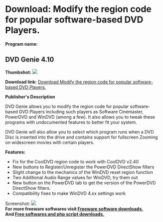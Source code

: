 # Download: Modify the region code for popular software-based DVD Players.

**Program name:**

## DVD Genie 4.10

  
**Thumbshot:** ![](http://www.freewarefiles.com/screenshot/dvdgenie_md.gif)   
  
**Download link:** [Download Modify the region code for popular software-based DVD Players.](http://freesoftwares.boysofts.com/DVD-Genie_program_21150.html)  
  


**Publisher's Description**  
  


DVD Genie allows you to modify the region code for popular software-based DVD Players including such players as Software Cinemaster, PowerDVD and WinDVD (among a few). It also allows you to tweak these programs with undocumented features to better fit your system. 

DVD Genie will also allow you to select which program runs when a DVD Disc is inserted into the drive and contains support for fullscreen Zooming on widescreen movies with certain players. 

**Features:**

  * Fix for the CoolDVD region code to work with CoolDVD v2.40 
  * New buttons to Register/Unregister the PowerDVD DirectShow filters 
  * Slight change to the mechanics of the WinDVD reset region function 
  * Two Additional Audio Range values for WinDVD, try them out 
  * New button on the PowerDVD tab to get the version of the PowerDVD DirectShow filters. 
  * Compatibility fixes to make WinDVD 4.xx settings work 

  
  
Screenshot: ![](http://www.freewarefiles.com/screenshot/dvdgenie.gif)   
**For more freeware softwares visit [Freeware software downloads.](http://freesoftwares.boysofts.com/)**   
**And [Free softwares and php script downloads.](http://www.boysofts.com/)**
